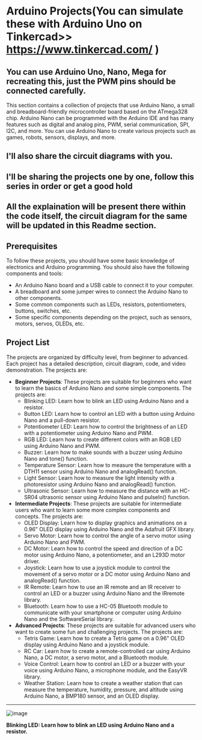 # Arduino Projects(You can simulate these with Arduino Uno on Tinkercad>> https://www.tinkercad.com/ )
## You can use Arduino Uno, Nano, Mega for recreating this, just the PWM pins should be connected carefully.
This section contains a collection of projects that use Arduino Nano, a small and breadboard-friendly microcontroller board based on the ATmega328 chip. Arduino Nano can be programmed with the Arduino IDE and has many features such as digital and analog pins, PWM, serial communication, SPI, I2C, and more. You can use Arduino Nano to create various projects such as games, robots, sensors, displays, and more.
## I'll also share the circuit diagrams with you.
## I'll be sharing the projects one by one, follow this series in order or get a good hold
## All the explaination will be present there within the code itself, the circuit diagram for the same will be updated in this Readme section.
## Prerequisites

To follow these projects, you should have some basic knowledge of electronics and Arduino programming. You should also have the following components and tools:

- An Arduino Nano board and a USB cable to connect it to your computer.
- A breadboard and some jumper wires to connect the Arduino Nano to other components.
- Some common components such as LEDs, resistors, potentiometers, buttons, switches, etc.
- Some specific components depending on the project, such as sensors, motors, servos, OLEDs, etc.

## Project List

The projects are organized by difficulty level, from beginner to advanced. Each project has a detailed description, circuit diagram, code, and video demonstration. The projects are:

- **Beginner Projects**: These projects are suitable for beginners who want to learn the basics of Arduino Nano and some simple components. The projects are:
    - Blinking LED: Learn how to blink an LED using Arduino Nano and a resistor.
    - Button LED: Learn how to control an LED with a button using Arduino Nano and a pull-down resistor.
    - Potentiometer LED: Learn how to control the brightness of an LED with a potentiometer using Arduino Nano and PWM.
    - RGB LED: Learn how to create different colors with an RGB LED using Arduino Nano and PWM.
    - Buzzer: Learn how to make sounds with a buzzer using Arduino Nano and tone() function.
    - Temperature Sensor: Learn how to measure the temperature with a DTH11 sensor using Arduino Nano and analogRead() function.
    - Light Sensor: Learn how to measure the light intensity with a photoresistor using Arduino Nano and analogRead() function.
    - Ultrasonic Sensor: Learn how to measure the distance with an HC-SR04 ultrasonic sensor using Arduino Nano and pulseIn() function.
- **Intermediate Projects**: These projects are suitable for intermediate users who want to learn some more complex components and concepts. The projects are:
    - OLED Display: Learn how to display graphics and animations on a 0.96" OLED display using Arduino Nano and the Adafruit GFX library.
    - Servo Motor: Learn how to control the angle of a servo motor using Arduino Nano and PWM.
    - DC Motor: Learn how to control the speed and direction of a DC motor using Arduino Nano, a potentiometer, and an L293D motor driver.
    - Joystick: Learn how to use a joystick module to control the movement of a servo motor or a DC motor using Arduino Nano and analogRead() function.
    - IR Remote: Learn how to use an IR remote and an IR receiver to control an LED or a buzzer using Arduino Nano and the IRremote library.
    - Bluetooth: Learn how to use a HC-05 Bluetooth module to communicate with your smartphone or computer using Arduino Nano and the SoftwareSerial library.
- **Advanced Projects**: These projects are suitable for advanced users who want to create some fun and challenging projects. The projects are:
    - Tetris Game: Learn how to create a Tetris game on a 0.96" OLED display using Arduino Nano and a joystick module.
    - RC Car: Learn how to create a remote-controlled car using Arduino Nano, a DC motor, a servo motor, and a Bluetooth module.
    - Voice Control: Learn how to control an LED or a buzzer with your voice using Arduino Nano, a microphone module, and the EasyVR library.
    - Weather Station: Learn how to create a weather station that can measure the temperature, humidity, pressure, and altitude using Arduino Nano, a BMP180 sensor, and an OLED display.

 -----------------------------------------------------------------------------------------------------------------------------------------------------------------------------------------------------

![image](https://github.com/RishavGupta01/Arduino_nano_projects/assets/110810862/76674510-9a3a-4bf7-b517-325615d460e9)

**Blinking LED: Learn how to blink an LED using Arduino Nano and a resistor.**
